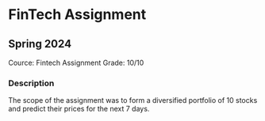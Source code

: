 # FinTech Assignment
## Spring 2024
Cource: Fintech
Assignment Grade: 10/10

### Description 

The scope of the assignment was to form a diversified portfolio of 10 stocks and predict their prices for the next 7 days.


